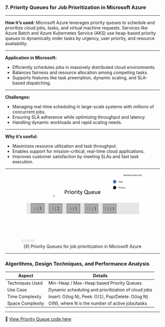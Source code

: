 
###  **7. Priority Queues for Job Prioritization in Microsoft Azure**

---

**How it’s used:**
Microsoft Azure leverages priority queues to schedule and prioritize cloud jobs, tasks, and virtual machine requests. Services like Azure Batch and Azure Kubernetes Service (AKS) use heap-based priority queues to dynamically order tasks by urgency, user priority, and resource availability.

---

**Application in Microsoft:**

* Efficiently schedules jobs in massively distributed cloud environments.
* Balances fairness and resource allocation among competing tasks.
* Supports features like task preemption, dynamic scaling, and SLA-based dispatching.

---

**Challenges:**

* Managing real-time scheduling in large-scale systems with millions of concurrent jobs.
* Ensuring SLA adherence while optimizing throughput and latency.
* Handling dynamic workloads and rapid scaling needs.

---

**Why it’s useful:**

* Maximizes resource utilization and task throughput.
* Enables support for mission-critical, real-time cloud applications.
* Improves customer satisfaction by meeting SLAs and fast task execution.

---

<p align="center">
  <img src="https://github.com/Sindhuhurakadli/sindhu_portfolio.io/blob/main/images/priority_queue.gif?raw=true" alt="Priority Queue in Azure" width="400">
  <br>
  [9] Priority Queues for job prioritization in Microsoft Azure
</p>

---

###  Algorithms, Design Techniques, and Performance Analysis

| Aspect           | Details                                             |
| ---------------- | --------------------------------------------------- |
| Techniques Used  | Min-Heap / Max-Heap based Priority Queues           |
| Use Case         | Dynamic scheduling and prioritization of cloud jobs |
| Time Complexity  | Insert: O(log N), Peek: O(1), Pop/Delete: O(log N)  |
| Space Complexity | O(N), where N is the number of active jobs/tasks    |

---

🔗 [View Priority Queue code here](https://github.com/Sindhuhurakadli/sindhu_portfolio.io/blob/main/codes/priority_queue.cpp)
